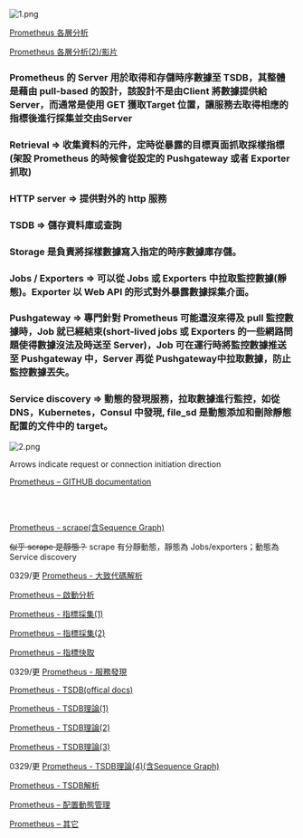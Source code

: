 
![1.png](1.png)

[Prometheus 各層分析](https://www.twblogs.net/a/5cbf93cfbd9eee3aed785676)

[Prometheus 各層分析(2)/影片](https://www.bilibili.com/video/BV1aZ4y1p79K/)

### Prometheus 的 Server 用於取得和存儲時序數據至 TSDB，其整體是藉由 pull-based 的設計，該設計不是由Client 將數據提供給 Server，而通常是使用 GET 獲取Target 位置，讓服務去取得相應的指標後進行採集並交由Server

### Retrieval => 收集資料的元件，定時從暴露的目標頁面抓取採樣指標(架設 Prometheus 的時候會從設定的 Pushgateway 或者 Exporter 抓取)

### HTTP server => 提供對外的 http 服務

### TSDB => 儲存資料庫或查詢

### Storage 是負責將採樣數據寫入指定的時序數據庫存儲。

### Jobs / Exporters => 可以從 Jobs 或 Exporters 中拉取監控數據(靜態)。Exporter 以 Web API 的形式對外暴露數據採集介面。

### Pushgateway => 專門針對 Prometheus 可能還沒來得及 pull 監控數據時，Job 就已經結束(short-lived jobs 或 Exporters 的一些網路問題使得數據沒法及時送至 Server)，Job 可在運行時將監控數據推送至 Pushgateway 中，Server 再從 Pushgateway中拉取數據，防止監控數據丟失。

### Service discovery => 動態的發現服務，拉取數據進行監控，如從 DNS，Kubernetes，Consul 中發現, file_sd 是動態添加和刪除靜態配置的文件中的 target。

![2.png](2.png)

Arrows indicate request or connection initiation direction

[Prometheus – GITHUB documentation](https://github.com/prometheus/prometheus/blob/main/documentation/internal_architecture.md)

<br><br/>

[Prometheus - scrape(含Sequence Graph)](https://qiankunli.github.io/2020/06/25/prometheus_source.html)

~~似乎 scrape 是靜態？~~ scrape 有分靜動態，靜態為 Jobs/exporters；動態為 Service discovery

0329/更 [Prometheus - 大致代碼解析](https://kingjcy.github.io/post/monitor/metrics/prometheus/prometheus-principle/)

[Prometheus – 啟動分析](https://blog.csdn.net/dengxiafubi/article/details/102845639?ops_request_misc=%257B%2522request%255Fid%2522%253A%2522159416824319724811829463%2522%252C%2522scm%2522%253A%252220140713.130102334.pc%255Fall.%2522%257D&request_id=159416824319724811829463&biz_id=0&utm_medium=distribute.pc_search_result.none-task-blog-2~all~first_rank_ecpm_v3~rank_business_v1-12-102845639.ecpm_v3_rank_business_v1&utm_term=prometheus%E6%BA%90%E7%A0%81)

[Prometheus - 指標採集(1)](http://ldaysjun.com/2019/11/13/Prometheus/1/)

[Prometheus – 指標採集(2)](https://blog.csdn.net/dengxiafubi/article/details/102996336)

[Prometheus – 指標快取](https://blog.csdn.net/dengxiafubi/article/details/103209301)

0329/更 [Prometheus - 服務發現](http://ldaysjun.com/2019/11/25/Prometheus/2/)

[Prometheus - TSDB(offical docs)](https://github.com/prometheus/prometheus/tree/main/tsdb/docs)

[Prometheus - TSDB理論(1)](https://liqiang.io/post/writing-a-time-series-database-from-scratch-040e5f23)

[Prometheus - TSDB理論(2)](https://blog.csdn.net/weixin_43257196/article/details/121199732)

[Prometheus - TSDB理論(3)](https://www.gushiciku.cn/pl/gsAR/zh-tw)

0329/更 [Prometheus - TSDB理論(4)(含Sequence Graph)](https://cloud.tencent.com/developer/article/1579608?from=15425)

[Prometheus - TSDB解析](https://iter01.com/13061.html)

[Prometheus – 配置動態管理](https://blog.csdn.net/qq_25934401/article/details/82118008?ops_request_misc=%257B%2522request%255Fid%2522%253A%2522164836586316782094865725%2522%252C%2522scm%2522%253A%252220140713.130102334..%2522%257D&request_id=164836586316782094865725&biz_id=0&utm_medium=distribute.pc_search_result.none-task-blog-2~all~baidu_landing_v2~default-1-82118008.142%5ev5%5epc_search_insert_es_download,143%5ev6%5eregister&utm_term=Prometheus+%E5%8A%A8%E6%80%81)

[Prometheus – 其它](https://so.csdn.net/so/search?q=Prometheus%E6%BA%90%E7%A0%81%E5%AD%A6%E4%B9%A0&t=blog&u=qq_35753140)


